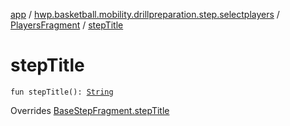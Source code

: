 [app](../../index.md) / [hwp.basketball.mobility.drillpreparation.step.selectplayers](../index.md) / [PlayersFragment](index.md) / [stepTitle](.)

# stepTitle

`fun stepTitle(): `[`String`](https://kotlinlang.org/api/latest/jvm/stdlib/kotlin/-string/index.html)

Overrides [BaseStepFragment.stepTitle](../../hwp.basketball.mobility.drillpreparation.step/-base-step-fragment/step-title.md)

